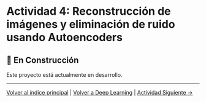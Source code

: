 # Actividad 4: Reconstrucción de imágenes y eliminación de ruido usando Autoencoders

## 🚧 En Construcción

Este proyecto está actualmente en desarrollo.

---

[Volver al índice principal](../../README.md) | [Volver a Deep Learning](../README.md) | [Actividad Siguiente →](../Actividad_5_Transfer_Learning/README.md)